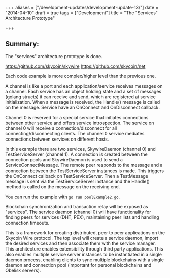 +++
aliases = ["/development-updates/development-update-13/"]
date = "2014-04-10"
draft = true
tags = ["Development"]
title = "The \"Services\" Architecture Prototype"

+++
## Summary:

The "services" architecture prototype is done.

https://github.com/skycoin/skywire
https://github.com/skycoin/net

Each code example is more complex/higher level than the previous one.

A channel is like a port and each application/service receives messages on a channel. Each service has an object holding state and a set of messages (golang structs) it can receive and send, which are registered at service initialization. When a message is received, the Handle() message is called on the message.  Service have an OnConnect and OnDisconnect callback.

Channel 0 is reserved for a special service that initiates connections between other service and offers service introspection. The service on channel 0 will receive a connection/disconnect for all connecting/disconnecting clients. The channel 0 service mediates connections between services on different hosts.

In this example there are two services, SkywireDaemon (channel 0) and TestServiceServer (channel 1). A connection is created between the connection pools and SkywireDaemon is used to send a ServiceConnectMessage. The remote peer responds to the message and a connection between the TestServiceServer instances is made. This triggers the OnConnect callback on TestServiceServer. Then a TestMessage message is sent via the TestServiceServer instance and the Handle() method is called on the message on the receiving end.

You can run the example with `go run poolExample2.go`.

Blockchain synchronization and transaction relay will be exposed as "services". The service daemon (channel 0) will have functionality for finding peers for services (DHT, PEX), maintaining peer lists and handling connection timeouts.

This is a framework for creating distributed, peer to peer applications on the Skycoin Wire protocol. The top level will create a service daemon, import the desired services and then associate them with the service manager. This architecture enables extensibility through third party applications. This also enables multiple service server instances to be instantiated in a single daemon process, enabling clients to sync multiple blockchains with a single daemon and connection pool (important for personal blockchains and Obelisk servers).